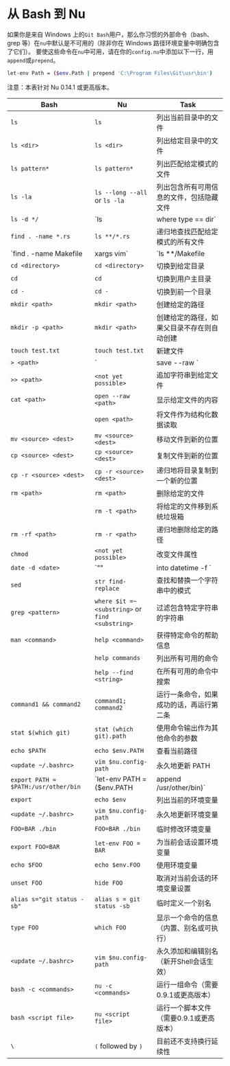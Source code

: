 # 从 Bash 到 Nu

如果你是来自 Windows 上的`Git Bash`用户，那么你习惯的外部命令（bash、grep 等）在`nu`中默认是不可用的（除非你在 Windows 路径环境变量中明确包含了它们）。
要使这些命令在`nu`中可用，请在你的`config.nu`中添加以下一行，用`append`或`prepend`。

```bash
let-env Path = ($env.Path | prepend 'C:\Program Files\Git\usr\bin')
```

注意：本表针对 Nu 0.14.1 或更高版本。

| Bash                                 | Nu                                               | Task                                       |
| ------------------------------------ | ------------------------------------------------ | ------------------------------------------ |
| `ls`                                 | `ls`                                             | 列出当前目录中的文件                       |
| `ls <dir>`                           | `ls <dir>`                                       | 列出给定目录中的文件                       |
| `ls pattern*`                        | `ls pattern*`                                    | 列出匹配给定模式的文件                     |
| `ls -la`                             | `ls --long --all` or `ls -la`                    | 列出包含所有可用信息的文件，包括隐藏文件   |
| `ls -d */`                           | `ls | where type == dir`                         | 列出目录                                   |
| `find . -name *.rs`                  | `ls **/*.rs`                                     | 递归地查找匹配给定模式的所有文件           |
| `find . -name Makefile | xargs vim`  | `ls \*\*/Makefile | get name | vim $in`          | 将值作为命令参数传递                       |
| `cd <directory>`                     | `cd <directory>`                                 | 切换到给定目录                             |
| `cd`                                 | `cd`                                             | 切换到用户主目录                           |
| `cd -`                               | `cd -`                                           | 切换到前一个目录                           |
| `mkdir <path>`                       | `mkdir <path>`                                   | 创建给定的路径                             |
| `mkdir -p <path>`                    | `mkdir <path>`                                   | 创建给定的路径，如果父目录不存在则自动创建 |
| `touch test.txt`                     | `touch test.txt`                                 | 新建文件                                   |
| `> <path>`                           | `| save --raw <path>`                            | 保存字符串到给定文件                       |
| `>> <path>`                          | `<not yet possible>`                             | 追加字符串到给定文件                       |
| `cat <path>`                         | `open --raw <path>`                              | 显示给定文件的内容                         |
|                                      | `open <path>`                                    | 将文件作为结构化数据读取                   |
| `mv <source> <dest>`                 | `mv <source> <dest>`                             | 移动文件到新的位置                         |
| `cp <source> <dest>`                 | `cp <source> <dest>`                             | 复制文件到新的位置                         |
| `cp -r <source> <dest>`              | `cp -r <source> <dest>`                          | 递归地将目录复制到一个新的位置             |
| `rm <path>`                          | `rm <path>`                                      | 删除给定的文件                             |
|                                      | `rm -t <path>`                                   | 将给定的文件移到系统垃圾箱                 |
| `rm -rf <path>`                      | `rm -r <path>`                                   | 递归地删除给定的路径                       |
| `chmod`                              | `<not yet possible>`                             | 改变文件属性                               |
| `date -d <date>`                     | `"<date>" | into datetime -f <format>`           | 解析日期 ([日期格式文档](https://docs.rs/chrono/0.4.15/chrono/format/strftime/index.html)) |
| `sed`                                | `str find-replace`                               | 查找和替换一个字符串中的模式               |
| `grep <pattern>`                     | `where $it =~ <substring>` or `find <substring>` | 过滤包含特定字符串的字符串                 |
| `man <command>`                      | `help <command>`                                 | 获得特定命令的帮助信息                     |
|                                      | `help commands`                                  | 列出所有可用的命令                         |
|                                      | `help --find <string>`                           | 在所有可用的命令中搜索                     |
| `command1 && command2`               | `command1; command2`                             | 运行一条命令，如果成功的话，再运行第二条   |
| `stat $(which git)`                  | `stat (which git).path`                          | 使用命令输出作为其他命令的参数             |
| `echo $PATH`                         | `echo $env.PATH`                                 | 查看当前路径                               |
| `<update ~/.bashrc>`                 | `vim $nu.config-path`                            | 永久地更新 PATH                            |
| `export PATH = $PATH:/usr/other/bin` | `let-env PATH = ($env.PATH | append /usr/other/bin)` | 临时更新 PATH                          |
| `export`                             | `echo $env`                                      | 列出当前的环境变量                         |
| `<update ~/.bashrc>`                 | `vim $nu.config-path`                            | 永久地更新环境变量                         |
| `FOO=BAR ./bin`                      | `FOO=BAR ./bin`                                  | 临时修改环境变量                           |
| `export FOO=BAR`                     | `let-env FOO = BAR`                              | 为当前会话设置环境变量                     |
| `echo $FOO`                          | `echo $env.FOO`                                  | 使用环境变量                               |
| `unset FOO`                          | `hide FOO`                                       | 取消对当前会话的环境变量设置               |
| `alias s="git status -sb"`           | `alias s = git status -sb`                       | 临时定义一个别名                           |
| `type FOO`                           | `which FOO`                                      | 显示一个命令的信息（内置、别名或可执行）   |
| `<update ~/.bashrc>`                 | `vim $nu.config-path`                            | 永久添加和编辑别名（新开Shell会话生效）    |
| `bash -c <commands>`                 | `nu -c <commands>`                               | 运行一组命令（需要0.9.1或更高版本）        |
| `bash <script file>`                 | `nu <script file>`                               | 运行一个脚本文件（需要0.9.1或更高版本）    |
| `\`                                  | `(` followed by `)`                              | 目前还不支持换行延续性                     |

